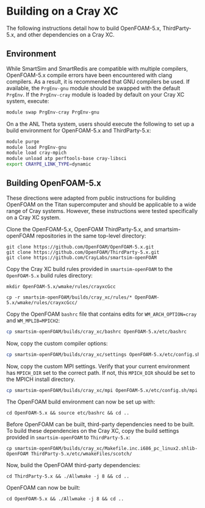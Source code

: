 # Building on a Cray XC

The following instructions detail how to build OpenFOAM-5.x,
ThirdParty-5.x, and other dependencies on a Cray XC.

## Environment

While SmartSim and SmartRedis are compatible with multiple compilers,
OpenFOAM-5.x compile errors have been encountered with clang compilers.
As a result, it is recommended that GNU compilers be used.  If available,
the ``PrgEnv-gnu`` module should be swapped with the default ``PrgEnv``.
If the ``PrgEnv-cray`` module is loaded by default on your Cray XC system,
execute:

``` bash
module swap PrgEnv-cray PrgEnv-gnu
```

On a the ANL Theta system, users should execute the following to set up
a build environment for OpenFOAM-5.x and ThirdParty-5.x:

```bash
module purge
module load PrgEnv-gnu
module load cray-mpich
module unload atp perftools-base cray-libsci
export CRAYPE_LINK_TYPE=dynamic
```

## Building OpenFOAM-5.x

These directions were adapted from public instructions for building OpenFOAM
on the Titan supercomputer and should be applicable to a wide
range of Cray systems.  However, these instructions were tested
specifically on a Cray XC system.

Clone the OpenFOAM-5.x, OpenFOAM ThirdParty-5.x, and smartsim-openFOAM repositories in
the same top-level directory:

```
git clone https://github.com/OpenFOAM/OpenFOAM-5.x.git
git clone https://github.com/OpenFOAM/ThirdParty-5.x.git
git clone https://github.com/CrayLabs/smartsim-openFOAM
```

Copy the Cray XC build rules provided in ``smartsim-openFOAM`` to the
``OpenFOAM-5.x`` build rules directory:

```
mkdir OpenFOAM-5.x/wmake/rules/crayxcGcc
```
```
cp -r smartsim-openFOAM/builds/cray_xc/rules/* OpenFOAM-5.x/wmake/rules/crayxcGcc/
```

Copy the OpenFOAM ``bashrc`` file that contains edits for
``WM_ARCH_OPTION=cray`` and ``WM_MPLIB=MPICH2``:

```bash
cp smartsim-openFOAM/builds/cray_xc/bashrc OpenFOAM-5.x/etc/bashrc
```

Now, copy the custom compiler options:

```bash
cp smartsim-openFOAM/builds/cray_xc/settings OpenFOAM-5.x/etc/config.sh/settings
```

Now, copy the custom MPI settings.  Verify that your current environment has ``MPICH_DIR`` set to the correct path.  If not, this ``MPICH_DIR`` should be set to the MPICH install directory.

```bash
cp smartsim-openFOAM/builds/cray_xc/mpi OpenFOAM-5.x/etc/config.sh/mpi
```

The OpenFOAM build environment can now be set up with:

```
cd OpenFOAM-5.x && source etc/bashrc && cd ..
```

Before OpenFOAM can be built, third-party dependencies need to be built.  To build these dependencies on the Cray XC, copy the build settings provided in ``smartsim-openFOAM`` to ``ThirdParty-5.x``:

```
cp smartsim-openFOAM/builds/cray_xc/Makefile.inc.i686_pc_linux2.shlib-OpenFOAM ThirdParty-5.x/etc/wmakeFiles/scotch/
```

Now, build the OpenFOAM third-party dependencies:

```
cd ThirdParty-5.x && ./Allwmake -j 8 && cd ..
```

OpenFOAM can now be built:

```
cd OpenFOAM-5.x && ./Allwmake -j 8 && cd ..
```